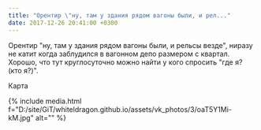 ```yaml
---
title: "Орентир \"ну, там у здания рядом вагоны были, и рел..."
date: 2017-12-26 20:41:00 +0300
---
```


Орентир "ну, там у здания рядом вагоны были, и рельсы везде", ниразу не катит когда заблудился в вагонном депо размером с квартал. Хорошо, что тут круглосуточно можно найти у кого спросить "где я? (кто я?)".

Карта

{% include media.html f="D:/site/GiT/whiteldragon.github.io/assets/vk_photos/3/oaT5Y1Mi-kM.jpg" alt="" %}
